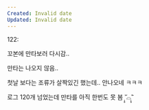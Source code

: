 ```yaml
---
Created: Invalid date
Updated: Invalid date
---
```

122:

꼬본에 만타보러 다시감..

만타는 나오지 않음..

첫날 보다는 조류가 살짝있긴 했는데.. 안나오네 ㅋㅋㅋ

로그 120개 넘었는데 만타를 아직 한번도 못 봄 ˃̣̣̥᷄⌓˂̣̣̥᷅